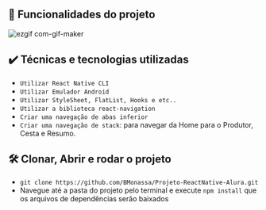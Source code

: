 ## 🔨 Funcionalidades do projeto

![ezgif com-gif-maker](https://user-images.githubusercontent.com/9091491/140552376-f1c1523d-5c69-42fe-a2fa-4021ed77160a.gif)


## ✔️ Técnicas e tecnologias utilizadas

- `Utilizar React Native CLI`
- `Utilizar Emulador Android`
- `Utilizar StyleSheet, FlatList, Hooks e etc..`
- `Utilizar a biblioteca react-navigation`
- `Criar uma navegação de abas inferior`
- `Criar uma navegação de stack`: para navegar da Home para o Produtor, Cesta e Resumo.

## 🛠️ Clonar, Abrir e rodar o projeto

- `git clone https://github.com/BMonassa/Projeto-ReactNative-Alura.git`
-  Navegue até a pasta do projeto pelo terminal e execute `npm install` que os arquivos de dependências  serão baixados

